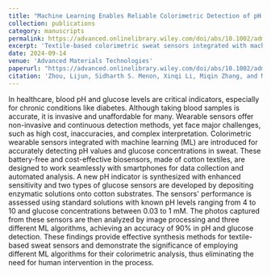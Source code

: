 ```yaml
---
title: "Machine Learning Enables Reliable Colorimetric Detection of pH and Glucose in Wearable Sweat Sensors"
collection: publications
category: manuscripts
permalink: https://advanced.onlinelibrary.wiley.com/doi/abs/10.1002/admt.202401121
excerpt: 'Textile-based colorimetric sweat sensors integrated with machine learning enable accurate, non-invasive detection of pH and glucose for personalized health monitoring.'
date: 2024-09-14
venue: 'Advanced Materials Technologies'
paperurl: "https://advanced.onlinelibrary.wiley.com/doi/abs/10.1002/admt.202401121"
citation: 'Zhou, Lijun, Sidharth S. Menon, Xinqi Li, Miqin Zhang, and Mohammad H. Malakooti. "Machine Learning Enables Reliable Colorimetric Detection of pH and Glucose in Wearable Sweat Sensors." Advanced Materials Technologies 10, no. 3 (2025): 2401121.'
---
```


In healthcare, blood pH and glucose levels are critical indicators, especially for chronic conditions like diabetes. Although taking blood samples is accurate, it is invasive and unaffordable for many. Wearable sensors offer non-invasive and continuous detection methods, yet face major challenges, such as high cost, inaccuracies, and complex interpretation. Colorimetric wearable sensors integrated with machine learning (ML) are introduced for accurately detecting pH values and glucose concentrations in sweat. These battery-free and cost-effective biosensors, made of cotton textiles, are designed to work seamlessly with smartphones for data collection and automated analysis. A new pH indicator is synthesized with enhanced sensitivity and two types of glucose sensors are developed by depositing enzymatic solutions onto cotton substrates. The sensors' performance is assessed using standard solutions with known pH levels ranging from 4 to 10 and glucose concentrations between 0.03 to 1 mM. The photos captured from these sensors are then analyzed by image processing and three different ML algorithms, achieving an accuracy of 90% in pH and glucose detection. These findings provide effective synthesis methods for textile-based sweat sensors and demonstrate the significance of employing different ML algorithms for their colorimetric analysis, thus eliminating the need for human intervention in the process.
